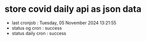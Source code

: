 # store covid daily api as json data

- last cronjob : Tuesday, 05 November 2024 13:21:55
- status og cron : success
- status daily cron : success
      
      